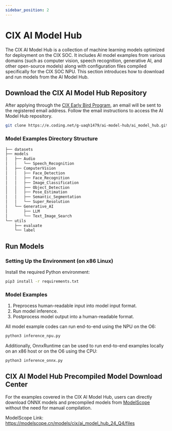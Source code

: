 ```yaml
---
sidebar_position: 2
---
```


# CIX AI Model Hub

The CIX AI Model Hub is a collection of machine learning models optimized for deployment on the CIX SOC. It includes AI model examples from various domains (such as computer vision, speech recognition, generative AI, and other open-source models) along with configuration files compiled specifically for the CIX SOC NPU. This section introduces how to download and run models from the AI Model Hub.

## Download the CIX AI Model Hub Repository

After applying through the [CIX Early Bird Program](./npu-introduction#cix-early-bird-program), an email will be sent to the registered email address. Follow the email instructions to access the AI Model Hub repository.

```bash
git clone https://e.coding.net/g-uaqh1479/ai-model-hub/ai_model_hub.git
```

### Model Examples Directory Structure

```bash
├── datasets
├── models
│   ├── Audio
│   │   └── Speech_Recognition
│   ├── ComputerVision
│   │   ├── Face_Detection
│   │   ├── Face_Recognition
│   │   ├── Image_Classification
│   │   ├── Object_Detection
│   │   ├── Pose_Estimation
│   │   ├── Semantic_Segmentation
│   │   └── Super_Resolution
│   └── Generative_AI
│       ├── LLM
│       └── Text_Image_Search
└── utils
    ├── evaluate
    └── label
```

## Run Models

### Setting Up the Environment (on x86 Linux)

Install the required Python environment:

```bash
pip3 install -r requirements.txt
```

### Model Examples

1. Preprocess human-readable input into model input format.
2. Run model inference.
3. Postprocess model output into a human-readable format.

All model example codes can run end-to-end using the NPU on the O6:

```bash
python3 inference_npu.py
```

Additionally, OnnxRuntime can be used to run end-to-end examples locally on an x86 host or on the O6 using the CPU:

```bash
python3 inference_onnx.py
```

## CIX AI Model Hub Precompiled Model Download Center

For the examples covered in the CIX AI Model Hub, users can directly download ONNX models and precompiled models from [ModelScope](https://modelscope.cn/models/cix/ai_model_hub_24_Q4/files) without the need for manual compilation.

ModelScope Link: https://modelscope.cn/models/cix/ai_model_hub_24_Q4/files
